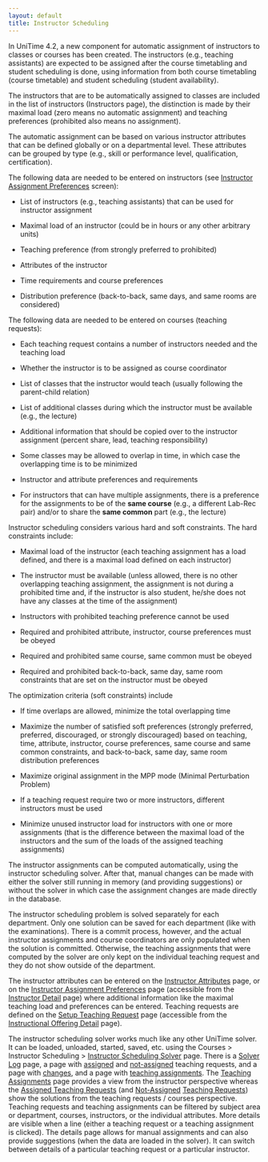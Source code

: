 ```yaml
---
layout: default
title: Instructor Scheduling
---
```



In UniTime 4.2, a new component for automatic assignment of instructors to classes or courses has been created. The instructors (e.g., teaching assistants) are expected to be assigned after the course timetabling and student scheduling is done, using information from both course timetabling (course timetable) and student scheduling (student availability).

The instructors that are to be automatically assigned to classes are included in the list of instructors (Instructors page), the distinction is made by their maximal load (zero means no automatic assignment) and teaching preferences (prohibited also means no assignment).

The automatic assignment can be based on various instructor attributes that can be defined globally or on a departmental level. These attributes can be grouped by type (e.g., skill or performance level, qualification, certification).

The following data are needed to be entered on instructors (see [Instructor Assignment Preferences](instructor-assignment-preferences) screen):

* List of instructors (e.g., teaching assistants) that can be used for instructor assignment

* Maximal load of an instructor (could be in hours or any other arbitrary units)

* Teaching preference (from strongly preferred to prohibited)

* Attributes of the instructor

* Time requirements and course preferences

* Distribution preference (back-to-back, same days, and same rooms are considered)

The following data are needed to be entered on courses (teaching requests):

* Each teaching request contains a number of instructors needed and the teaching load

* Whether the instructor is to be assigned as course coordinator

* List of classes that the instructor would teach (usually following the parent-child relation)

* List of additional classes during which the instructor must be available (e.g., the lecture)

* Additional information that should be copied over to the instructor assignment (percent share, lead, teaching responsibility)

* Some classes may be allowed to overlap in time, in which case the overlapping time is to be minimized

* Instructor and attribute preferences and requirements

* For instructors that can have multiple assignments, there is a preference for the assignments to be of the **same course** (e.g., a different Lab-Rec pair) and/or to share the **same common** part (e.g., the lecture)

Instructor scheduling considers various hard and soft constraints. The hard constraints include:

* Maximal load of the instructor (each teaching assignment has a load defined, and there is a maximal load defined on each instructor)

* The instructor must be available (unless allowed, there is no other overlapping teaching assignment, the assignment is not during a prohibited time and, if the instructor is also student, he/she does not have any classes at the time of the assignment)

* Instructors with prohibited teaching preference cannot be used

* Required and prohibited attribute, instructor, course preferences must be obeyed

* Required and prohibited same course, same common must be obeyed

* Required and prohibited back-to-back, same day, same room constraints that are set on the instructor must be obeyed

The optimization criteria (soft constraints) include

* If time overlaps are allowed, minimize the total overlapping time

* Maximize the number of satisfied soft preferences (strongly preferred, preferred, discouraged, or strongly discouraged) based on teaching, time, attribute, instructor, course preferences, same course and same common constraints, and back-to-back, same day, same room distribution preferences

* Maximize original assignment in the MPP mode (Minimal Perturbation Problem)

* If a teaching request require two or more instructors, different instructors must be used

* Minimize unused instructor load for instructors with one or more assignments (that is the difference between the maximal load of the instructors and the sum of the loads of the assigned teaching assignments)

The instructor assignments can be computed automatically, using the instructor scheduling solver. After that, manual changes can be made with either the solver still running in memory (and providing suggestions) or without the solver in which case the assignment changes are made directly in the database.

The instructor scheduling problem is solved separately for each department. Only one solution can be saved for each department (like with the examinations). There is a commit process, however, and the actual instructor assignments and course coordinators are only populated when the solution is committed. Otherwise, the teaching assignments that were computed by the solver are only kept on the individual teaching request and they do not show outside of the department.

The instructor attributes can be entered on the [Instructor Attributes](instructor-attributes) page, or on the [Instructor Assignment Preferences](instructor-assignment-preferences) page (accessible from the [Instructor Detail](instructor-detail) page) where additional information like the maximal teaching load and preferences can be entered. Teaching requests are defined on the [Setup Teaching Request](setup-teaching-requests) page (accessible from the [Instructional Offering Detail](instructional-offering-detail) page).

The instructor scheduling solver works much like any other UniTime solver. It can be loaded, unloaded, started, saved, etc. using the Courses > Instructor Scheduling > [Instructor Scheduling Solver](instructor-scheduling-solver) page. There is a [Solver Log](instructor-scheduling-solver-log) page, a page with [assigned](assigned-teaching-requests) and [not-assigned](assigned-teaching-requests) teaching requests, and a page with [changes](teaching-assignment-changes), and a page with [teaching assignments](teaching-assignments). The [Teaching Assignments](teaching-assignments) page provides a view from the instructor perspective whereas the [Assigned Teaching Requests](assigned-teaching-requests) (and [Not-Assigned](http://goog_254628903) [Teaching Requests](not-assigned-teaching-requests)) show the solutions from the teaching requests / courses perspective. Teaching requests and teaching assignments can be filtered by subject area or department, courses, instructors, or the individual attributes. More details are visible when a line (either a teaching request or a teaching assignment is clicked). The details page allows for manual assignments and can also provide suggestions (when the data are loaded in the solver). It can switch between details of a particular teaching request or a particular instructor.
